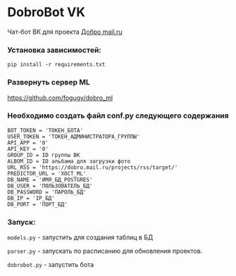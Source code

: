 # DobroBot VK
Чат-бот ВК для проекта [Добро mail.ru](dobro.mail.ru)

### Установка зависимостей:
```pip install -r requirements.txt```

### Развернуть сервер ML
https://github.com/fogugy/dobro_ml

### Необходимо создать файл conf.py следующего содержания

```
BOT_TOKEN = 'ТОКЕН_БОТА'
USER_TOKEN = 'ТОКЕН_АДМИНИСТРАТОРА_ГРУППЫ'
API_APP = '0'
API_KEY = '0'
GROUP_ID = ID группы ВК
ALBOM_ID = ID альбама для загрузки фото
URL_RSS = 'https://dobro.mail.ru/projects/rss/target/'
PREDICTOR_URL = 'ХОСТ_ML'
DB_NAME = 'ИМЯ_БД_POSTGRES'
DB_USER = 'ПОЛЬЗОВАТЕЛЬ_БД'
DB_PASSWORD = 'ПАРОЛЬ_БД'
DB_IP = 'IP_БД'
DB_PORT = 'ПОРТ_БД'
```

### Запуск:
```models.py``` - запустить для создания таблиц в БД

```parser.py``` - запускать по расписанию для обновления проектов.

```dobrobot.py``` - запустить бота
